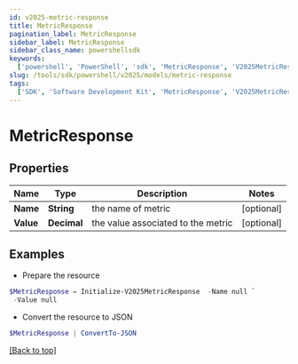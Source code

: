 ```yaml
---
id: v2025-metric-response
title: MetricResponse
pagination_label: MetricResponse
sidebar_label: MetricResponse
sidebar_class_name: powershellsdk
keywords:
  ['powershell', 'PowerShell', 'sdk', 'MetricResponse', 'V2025MetricResponse']
slug: /tools/sdk/powershell/v2025/models/metric-response
tags:
  ['SDK', 'Software Development Kit', 'MetricResponse', 'V2025MetricResponse']
---
```


# MetricResponse

## Properties

| Name      | Type        | Description                        | Notes      |
| --------- | ----------- | ---------------------------------- | ---------- |
| **Name**  | **String**  | the name of metric                 | [optional] |
| **Value** | **Decimal** | the value associated to the metric | [optional] |

## Examples

- Prepare the resource

```powershell
$MetricResponse = Initialize-V2025MetricResponse  -Name null `
 -Value null
```

- Convert the resource to JSON

```powershell
$MetricResponse | ConvertTo-JSON
```

[[Back to top]](#)
